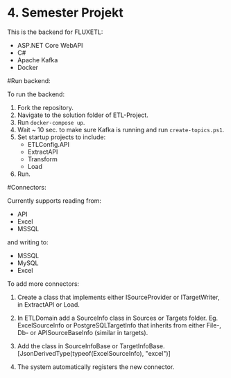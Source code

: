 # 4. Semester Projekt

This is the backend for FLUXETL:
- ASP.NET Core WebAPI
- C#
- Apache Kafka
- Docker
  
#Run backend:

To run the backend:
1. Fork the repository.
2. Navigate to the solution folder of ETL-Project.
3. Run `docker-compose up`.
4. Wait ~ 10 sec. to make sure Kafka is running and run `create-topics.ps1`.
5. Set startup projects to include:
   - ETLConfig.API
   - ExtractAPI
   - Transform
   - Load
6. Run.

#Connectors:

Currently supports reading from:
- API
- Excel
- MSSQL

and writing to:
- MSSQL
- MySQL
- Excel

To add more connectors:
1. Create a class that implements either ISourceProvider or ITargetWriter, in ExtractAPI or Load.
2. In ETLDomain add a SourceInfo class in Sources or Targets folder. Eg. ExcelSourceInfo or PostgreSQLTargetInfo
   that inherits from either File-, Db- or APISourceBaseInfo (similar in targets).
3. Add the class in SourceInfoBase or TargetInfoBase.
[JsonDerivedType(typeof(ExcelSourceInfo), "excel")]

4. The system automatically registers the new connector.


